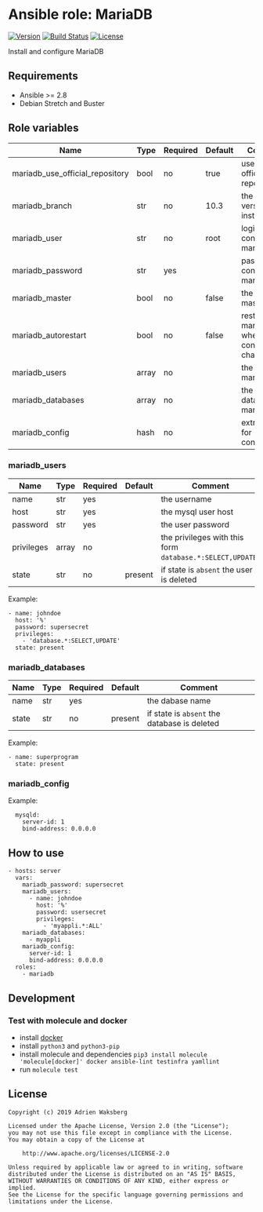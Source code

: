 # Ansible role: MariaDB

[![Version](https://img.shields.io/badge/latest_version-2.0.1-green.svg)](https://git.yaegashi.fr/nishiki/ansible-role-mariadb/releases)
[![Build Status](https://travis-ci.org/nishiki/ansible-role-mariadb.svg?branch=master)](https://travis-ci.org/nishiki/ansible-role-mariadb)
[![License](https://img.shields.io/badge/license-Apache--2.0-blue.svg)](https://git.yaegashi.fr/nishiki/ansible-role-mariadb/src/branch/master/LICENSE)

Install and configure MariaDB

## Requirements

* Ansible >= 2.8
* Debian Stretch and Buster

## Role variables

| Name                            | Type  | Required |Default | Comment                                |
|---------------------------------|-------|----------|--------|----------------------------------------|
| mariadb_use_official_repository | bool  | no       | true   | use the official repository            |
| mariadb_branch                  | str   | no       | 10.3   | the branch version to install          |
| mariadb_user                    | str   | no       | root   | login to connect on mariadb            |
| mariadb_password                | str   | yes      |        | password to connect on mariadb         |
| mariadb_master                  | bool  | no       | false  | the server is master                   |
| mariadb_autorestart             | bool  | no       | false  | restart mariadb when the config change |
| mariadb_users                   | array | no       |        | the users to manage                    |
| mariadb_databases               | array | no       |        | the databases to manage                |
| mariadb_config                  | hash  | no       |        | extra options for configuration        |

### mariadb_users

| Name       | Type  | Required |Default  | Comment                                                   |
|------------|-------|----------|---------|-----------------------------------------------------------|
| name       | str   | yes      |         | the username                                              |
| host       | str   | yes      |         | the mysql user host                                       |
| password   | str   | yes      |         | the user password                                         |
| privileges | array | no       |         | the privileges with this form `database.*:SELECT,UPDATE`) |
| state      | str   | no       | present | if state is `absent` the user is deleted                  |

Example:

```
- name: johndoe
  host: '%'
  password: supersecret
  privileges:
    - 'database.*:SELECT,UPDATE'
  state: present
```

### mariadb_databases

| Name       | Type  | Required |Default  | Comment                                                   |
|------------|-------|----------|---------|-----------------------------------------------------------|
| name       | str   | yes      |         | the dabase name                                           |
| state      | str   | no       | present | if state is `absent` the database is deleted              |

Example:

```
- name: superprogram
  state: present
```

### mariadb_config

Example:

```
  mysqld:
    server-id: 1
    bind-address: 0.0.0.0
```

## How to use

```
- hosts: server
  vars:
    mariadb_password: supersecret
    mariadb_users:
      - name: johndoe
        host: '%'
        password: usersecret
        privileges:
          - 'myappli.*:ALL'
    mariadb_databases:
      - myappli
    mariadb_config:  
      server-id: 1
      bind-address: 0.0.0.0
  roles:
    - mariadb
```

## Development

### Test with molecule and docker

* install [docker](https://docs.docker.com/engine/installation/)
* install `python3` and `python3-pip`
* install molecule and dependencies `pip3 install molecule 'molecule[docker]' docker ansible-lint testinfra yamllint`
* run `molecule test`

## License

```
Copyright (c) 2019 Adrien Waksberg

Licensed under the Apache License, Version 2.0 (the "License");
you may not use this file except in compliance with the License.
You may obtain a copy of the License at

    http://www.apache.org/licenses/LICENSE-2.0

Unless required by applicable law or agreed to in writing, software
distributed under the License is distributed on an "AS IS" BASIS,
WITHOUT WARRANTIES OR CONDITIONS OF ANY KIND, either express or implied.
See the License for the specific language governing permissions and
limitations under the License.
```
